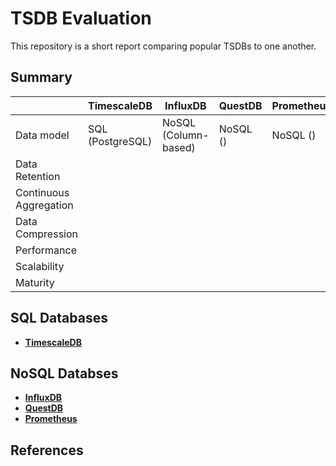 # TSDB Evaluation
This repository is a short report comparing popular TSDBs to one another.

## Summary



|| TimescaleDB | InfluxDB | QuestDB | Prometheus |
|--------------------------|---|---|---|---|
| Data model 			    | SQL (PostgreSQL) | NoSQL (Column-based) | NoSQL () | NoSQL () |
| Data Retention			|   |   |   |   |
| Continuous Aggregation 	|   |   |   |   |
| Data Compression			|   |   |   |   |
| Performance				|   |   |   |   |
| Scalability				|   |   |   |   |
| Maturity					|   |   |   |   |


## SQL Databases
- **[TimescaleDB](./timescaledb/README.md)**

## NoSQL Databses
- **[InfluxDB](./influxdb/README.md)**
- **[QuestDB](./questdb/README.md)**
- **[Prometheus](./prometheus/README.md)**

## References